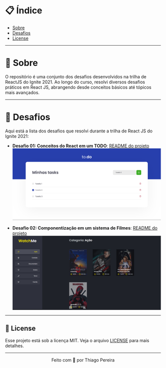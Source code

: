 # :clipboard: Índice

- [Sobre](#sobre)
- [Desafios](#desafios)
- [License](#license)

---

<a id="sobre"></a>

# :scroll: Sobre

O repositório é uma conjunto dos desafios desenvolvidos na trilha de ReactJS do Ignite 2021. Ao longo do curso, resolvi diversos desafios práticos em React JS, abrangendo desde conceitos básicos até tópicos mais avançados.

---

<a id="desafios"></a>

# :rocket: Desafios

Aqui está a lista dos desafios que resolvi durante a trilha de React JS do Ignite 2021:

- **Desafio 01: Conceitos do React em um TODO**: [README do projeto](./01-desafio-todo/README.md)
![Desafio 01](./01-desafio-todo/.github/preview.png)

- **Desafio 02: Componentização em um sistema de Filmes**: [README do projeto](./02-desafio-filmes-componentes/README.md)
![Desafio 02](./02-desafio-filmes-componentes/.github/preview.png)


---

<a id="license"></a>

## :memo: License

Esse projeto está sob a licença MIT. Veja o arquivo [LICENSE](LICENSE) para mais detalhes.

---

<p align="center">
    Feito com 💜 por Thiago Pereira
</p>
